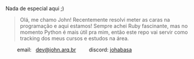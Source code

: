 Nada de especial aqui ;)

> Olá, me chamo John! Recentemente resolvi meter as caras na programação e aqui estamos! Sempre achei Ruby fascinante, mas no momento Python é mais útil pra mim, então este repo vai servir como tracking dos meus cursos e estudos na área.
> 
        email:   [dev@john.arq.br](mailto:dev@john.arq.br)
        discord: [johabasa](https://discord.com/users/1176125537840795679)


<!---
johabasa/johabasa is a ✨ special ✨ repository because its `README.md` (this file) appears on your GitHub profile.
You can click the Preview link to take a look at your changes.
--->
